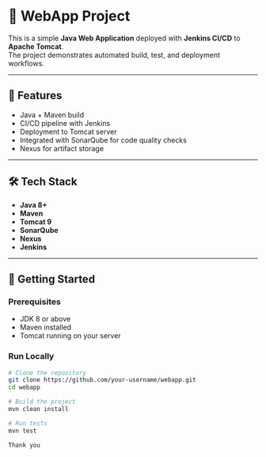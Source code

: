 # 🚀 WebApp Project

This is a simple **Java Web Application** deployed with **Jenkins CI/CD** to **Apache Tomcat**.  
The project demonstrates automated build, test, and deployment workflows.

---

## 📌 Features
- Java + Maven build
- CI/CD pipeline with Jenkins
- Deployment to Tomcat server
- Integrated with SonarQube for code quality checks
- Nexus for artifact storage

---

## 🛠️ Tech Stack
- **Java 8+**
- **Maven**
- **Tomcat 9**
- **SonarQube**
- **Nexus**
- **Jenkins**

---

## 🚀 Getting Started

### Prerequisites
- JDK 8 or above
- Maven installed
- Tomcat running on your server

### Run Locally
```bash
# Clone the repository
git clone https://github.com/your-username/webapp.git
cd webapp

# Build the project
mvn clean install

# Run tests
mvn test

Thank you
